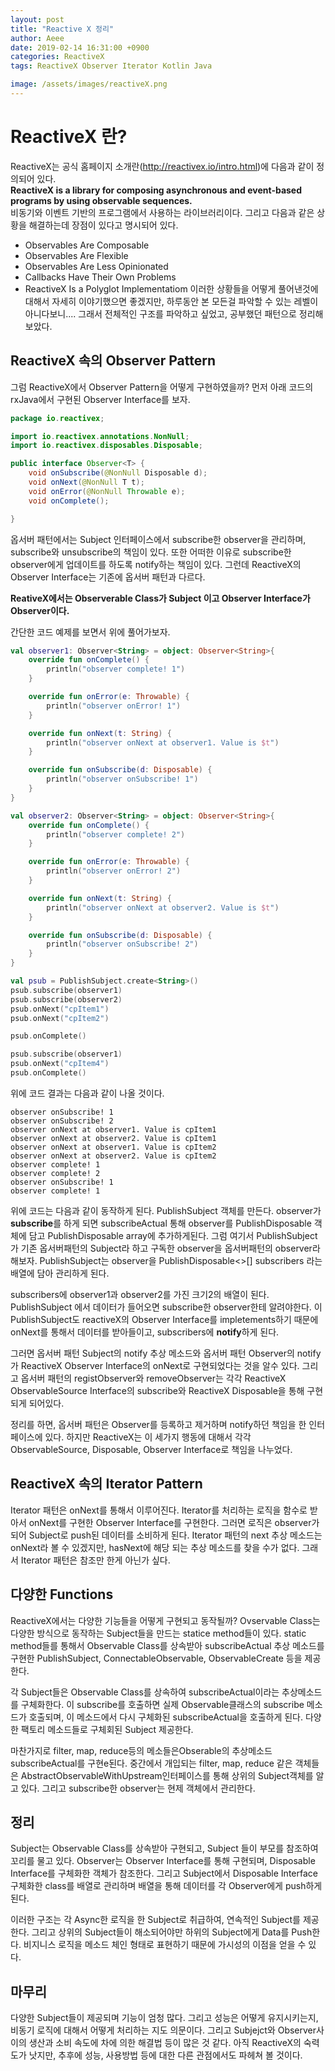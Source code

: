 ```yaml
---
layout: post 
title: "Reactive X 정리" 
author: Aeee 
date: 2019-02-14 16:31:00 +0900 
categories: ReactiveX
tags: ReactiveX Observer Iterator Kotlin Java

image: /assets/images/reactiveX.png
---
```


# ReactiveX 란?
ReactiveX는 공식 홈페이지 소개란(http://reactivex.io/intro.html)에 다음과 같이 정의되어 있다.<br/>
**ReactiveX is a library for composing asynchronous and event-based programs by using observable sequences.**<br/>
비동기와 이벤트 기반의 프로그램에서 사용하는 라이브러리이다. 그리고 다음과 같은 상황을 해결하는데 장점이 있다고 명시되어 있다.
- Observables Are Composable
- Observables Are Flexible
- Observables Are Less Opinionated
- Callbacks Have Their Own Problems
- ReactiveX Is a Polyglot Implementatiom
이러한 상황들을 어떻게 풀어낸것에 대해서 자세히 이야기했으면 좋겠지만, 하루동안 본 모든걸 파악할 수
있는 레벨이 아니다보니.... 그래서 전체적인 구조를 파악하고 싶었고, 공부했던 패턴으로 정리해보았다.

## ReactiveX 속의 Observer Pattern
그럼 ReactiveX에서 Observer Pattern을 어떻게 구현하였을까? 먼저 아래 코드의 rxJava에서 구현된 Observer Interface를 보자.
```java
package io.reactivex;

import io.reactivex.annotations.NonNull;
import io.reactivex.disposables.Disposable;

public interface Observer<T> {
    void onSubscribe(@NonNull Disposable d);
    void onNext(@NonNull T t);
    void onError(@NonNull Throwable e);
    void onComplete();

}
```
옵서버 패턴에서는 Subject 인터페이스에서 subscribe한 observer을 관리하며, subscribe와 unsubscribe의 책임이 있다.
또한 어떠한 이유로 subscribe한 observer에게 업데이트를 하도록 notify하는 책임이 있다. 그런데 ReactiveX의
Observer Interface는 기존에 옵서버 패턴과 다르다.<br/>

**ReativeX에서는 Observerable Class가 Subject 이고 Observer Interface가 Observer이다.**<br/>

간단한 코드 예제를 보면서 위에 풀어가보자.

```kotlin
val observer1: Observer<String> = object: Observer<String>{
    override fun onComplete() {
        println("observer complete! 1")
    }

    override fun onError(e: Throwable) {
        println("observer onError! 1")
    }

    override fun onNext(t: String) {
        println("observer onNext at observer1. Value is $t")
    }

    override fun onSubscribe(d: Disposable) {
        println("observer onSubscribe! 1")
    }
}

val observer2: Observer<String> = object: Observer<String>{
    override fun onComplete() {
        println("observer complete! 2")
    }

    override fun onError(e: Throwable) {
        println("observer onError! 2")
    }

    override fun onNext(t: String) {
        println("observer onNext at observer2. Value is $t")
    }

    override fun onSubscribe(d: Disposable) {
        println("observer onSubscribe! 2")
    }
}

val psub = PublishSubject.create<String>()
psub.subscribe(observer1)
psub.subscribe(observer2)
psub.onNext("cpItem1")
psub.onNext("cpItem2")

psub.onComplete()

psub.subscribe(observer1)
psub.onNext("cpItem4")
psub.onComplete()
```
위에 코드 결과는 다음과 같이 나올 것이다.<br/>
```console
observer onSubscribe! 1
observer onSubscribe! 2
observer onNext at observer1. Value is cpItem1
observer onNext at observer2. Value is cpItem1
observer onNext at observer1. Value is cpItem2
observer onNext at observer2. Value is cpItem2
observer complete! 1
observer complete! 2
observer onSubscribe! 1
observer complete! 1
```
위에 코드는 다음과 같이 동작하게 된다.
PublishSubject 객체를 만든다. observer가 **subscribe**를 하게 되면 subscribeActual 통해
observer를 PublishDisposable 객체에 담고 PublishDisposable array에 추가하게된다. 그럼
여기서 PublishSubject가 기존 옵서버패턴의 Subject라 하고 구독한 observer을 옵서버패턴의 
observer라 해보자. PublishSubject는 observer을 PublishDisposable<>[] subscribers
라는 배열에 담아 관리하게 된다.

subscribers에 observer1과 observer2를 가진 크기2의 배열이 된다. PublishSubject
에서 데이터가 들어오면 subscribe한 observer한테 알려야한다. 이 PublishSubject도 reactiveX의
Observer Interface를 impletements하기 때문에 onNext를 통해서 데이터를 받아들이고, subscribers에
**notify**하게 된다.

그러면 옵서버 패턴 Subject의 notify 추상 메소드와 옵서버 패턴 Observer의 notify가 ReactiveX
Observer Interface의 onNext로 구현되었다는 것을 알수 있다. 그리고 옵서버 패턴의 registObserver와
removeObserver는 각각 ReactiveX ObservableSource Interface의 subscribe와 
ReactiveX Disposable을 통해 구현되게 되어있다. 

정리를 하면, 옵서버 패턴은 Observer를 등록하고 제거하며 notify하던 책임을 한 인터페이스에 있다. 하지만
ReactiveX는 이 세가지 행동에 대해서 각각 ObservableSource, Disposable, Observer Interface로
책임을 나누었다.

## ReactiveX 속의 Iterator Pattern
Iterator 패턴은 onNext를 통해서 이루어진다. Iterator를 처리하는 로직을 함수로 받아서 onNext를 구현한
Observer Interface를 구현한다. 그러면 로직은 observer가 되어 Subject로 push된 데이터를
소비하게 된다. Iterator 패턴의 next 추상 메소드는 onNext라 볼 수 있겠지만, hasNext에 해당
되는 추상 메소드를 찾을 수가 없다. 그래서 Iterator 패턴은 참조만 한게 아닌가 싶다.

## 다양한 Functions
ReactiveX에서는 다양한 기능들을 어떻게 구현되고 동작될까? Ovservable Class는 다양한 방식으로 
동작하는 Subject들을 만드는 statice method들이 있다. static method들를 통해서 
Observable Class를 상속받아 subscribeActual 추상 메소드를 구현한 
PublishSubject, ConnectableObservable, ObservableCreate 등을 제공한다. 

각 Subject들은 Observable Class를 상속하여 subscribeActual이라는 추상메소드를 구체화한다.
이 subscribe를 호출하면 실제 Observable클래스의 subscribe 메소드가 호출되며, 이 메소드에서
다시 구체화된 subscribeActual을 호출하게 된다. 다양한 팩토리 메소드들로 구체회된 Subject 제공한다.

마찬가지로 filter, map, reduce등의 메소들은Obserable의 추상메소드 subscribeActual를 구현e된다.
중간에서 개입되는 filter, map, reduce 같은 객체들은 AbstractObservableWithUpstream인터페이스를 
통해 상위의 Subject객체를 알고 있다. 그리고 subscribe한 observer는 현제 객체에서 관리한다.


## 정리
Subject는 Observable Class를 상속받아 구현되고, Subject 들이 부모를 참조하여 꼬리를 물고 
있다. Observer는 Observer Interface를 통해 구현되며, Disposable Interface를 구체화한
객체가 참조한다. 그리고 Subject에서 Disposable Interface 구체화한 class를 배열로 관리하며
배열을 통해 데이터를 각 Observer에게 push하게 된다.

이러한 구조는 각 Async한 로직을 한 Subject로 취급하여, 연속적인 Subject를 제공한다. 그리고
상위의 Subject들이 해소되어야만 하위의 Subject에게 Data를 Push한다. 비지니스 로직을 메소드 체인
형태로 표현하기 때문에 가시성의 이점을 얻을 수 있다.

## 마무리
다양한 Subject들이 제공되며 기능이 엄청 많다. 그리고 성능은 어떻게 유지시키는지, 비동기 로직에 대해서
어떻게 처리하는 지도 의문이다. 그리고 Subjejct와 Observer사이의 생산과 소비 속도에 차에 의한
해결법 등이 많은 것 같다. 아직 ReactiveX의 숙력도가 낫지만, 추후에 성능, 사용방법 등에 대한 다른
관점에서도 파헤쳐 볼 것이다. 


